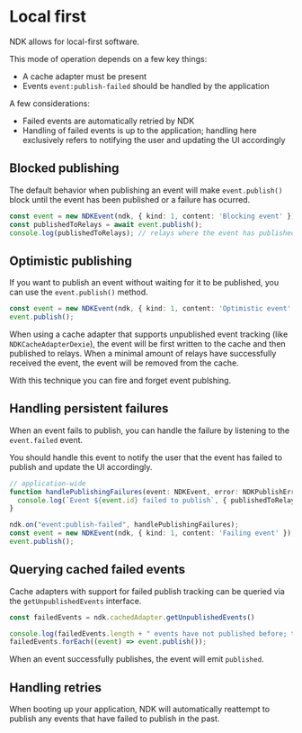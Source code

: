 # Local first

NDK allows for local-first software.

This mode of operation depends on a few key things:
* A cache adapter must be present
* Events `event:publish-failed` should be handled by the application

A few considerations:
* Failed events are automatically retried by NDK
* Handling of failed events is up to the application; handling here exclusively refers to notifying the user and updating the UI accordingly

## Blocked publishing
The default behavior when publishing an event will make `event.publish()` block
until the event has been published or a failure has ocurred.
```ts
const event = new NDKEvent(ndk, { kind: 1, content: 'Blocking event' });
const publishedToRelays = await event.publish();
console.log(publishedToRelays); // relays where the event has published to
```

## Optimistic publishing
If you want to publish an event without waiting for it to be published, you can use the `event.publish()` method.
```ts
const event = new NDKEvent(ndk, { kind: 1, content: 'Optimistic event' });
event.publish();
```

When using a cache adapter that supports unpublished event tracking (like `NDKCacheAdapterDexie`), the event will be first
written to the cache and then published to relays. When a minimal amount of relays have successfully received the event, the event will be removed from the cache.

With this technique you can fire and forget event publshing.

## Handling persistent failures
When an event fails to publish, you can handle the failure by listening to the `event.failed` event.

You should handle this event to notify the user that the event has failed to publish and update the UI accordingly.

```ts
// application-wide
function handlePublishingFailures(event: NDKEvent, error: NDKPublishError) {
  console.log(`Event ${event.id} failed to publish`, { publishedToRelays: error.publishedToRelays });
}

ndk.on("event:publish-failed", handlePublishingFailures);
const event = new NDKEvent(ndk, { kind: 1, content: 'Failing event' });
event.publish();
```

## Querying cached failed events
Cache adapters with support for failed publish tracking can be queried via the `getUnpublishedEvents` interface.

```ts
const failedEvents = ndk.cachedAdapter.getUnpublishedEvents()

console.log(failedEvents.length + " events have not published before; trying now");
failedEvents.forEach((event) => event.publish());
```

When an event successfully publishes, the event will emit `published`.

## Handling retries
When booting up your application, NDK will automatically reattempt to publish any events that have failed to publish in the past.
